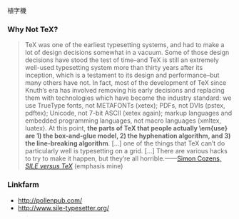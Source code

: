 


植字機


### Why Not TeX?

> TeX was one of the earliest typesetting systems, and had to make a lot of design decisions somewhat in a
> vacuum. Some of those design decisions have stood the test of time–and TeX is still an extremely well-used
> typesetting system more than thirty years after its inception, which is a testament to its design and
> performance–but many others have not. In fact, most of the development of TeX since Knuth’s era has
> involved removing his early decisions and replacing them with technologies which have become the industry
> standard: we use TrueType fonts, not METAFONTs (xetex); PDFs, not DVIs (pstex, pdftex); Unicode, not 7-bit
> ASCII (xetex again); markup languages and embedded programming languages, not macro languages (xmltex,
> luatex). At this point, **the parts of TeX that people actually \em{use} are 1) the box-and-glue model, 2)
> the hyphenation algorithm, and 3) the line-breaking algorithm**. [...]
> one of the things that TeX can’t do particularly well is typesetting on a grid. [...] There are various
> hacks to try to make it happen, but they’re all horrible.——[Simon Cozens, *SILE versus TeX*](http://www.sile-typesetter.org/what-is/index.html) (emphasis mine)

### Linkfarm

* http://pollenpub.com/
* http://www.sile-typesetter.org/


